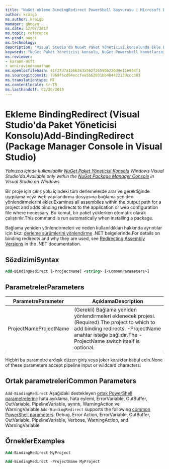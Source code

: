 ```yaml
---
title: "NuGet ekleme BindingRedirect PowerShell başvurusu | Microsoft Docs"
author: kraigb
ms.author: kraigb
manager: ghogen
ms.date: 12/07/2017
ms.topic: reference
ms.prod: nuget
ms.technology: 
description: "Visual Studio'da NuGet Paket Yöneticisi konsolunda Ekle BindingRedirect PowerShell komut başvurusu."
keywords: "NuGet Paket Yöneticisi konsolu, NuGet Powershell komutlarını NuGet Powershell başvurusu, Add-BindingRedirect"
ms.reviewer:
- karann-msft
- unniravindranathan
ms.openlocfilehash: 41f27d7a1b6b363a562f26590b220d9e11e944f1
ms.sourcegitcommit: 7969f6cd94eccfee5b62031bb404422139ccc383
ms.translationtype: MT
ms.contentlocale: tr-TR
ms.lasthandoff: 02/20/2018
---
```

# <a name="add-bindingredirect-package-manager-console-in-visual-studio"></a><span data-ttu-id="0b4cb-104">Ekleme BindingRedirect (Visual Studio'da Paket Yöneticisi Konsolu)</span><span class="sxs-lookup"><span data-stu-id="0b4cb-104">Add-BindingRedirect (Package Manager Console in Visual Studio)</span></span>

<span data-ttu-id="0b4cb-105">*Yalnızca içinde kullanılabilir [NuGet Paket Yöneticisi Konsolu](package-manager-console.md) Windows Visual Studio'da.*</span><span class="sxs-lookup"><span data-stu-id="0b4cb-105">*Available only within the [NuGet Package Manager Console](package-manager-console.md) in Visual Studio on Windows.*</span></span>

<span data-ttu-id="0b4cb-106">Bir proje için çıkış yolu içindeki tüm derlemelerde arar ve gerektiğinde uygulama veya web yapılandırma dosyasına bağlama yeniden yönlendirmelerini ekler.</span><span class="sxs-lookup"><span data-stu-id="0b4cb-106">Examines all assemblies within the output path for a project and adds binding redirects to the application or web configuration file where necessary.</span></span> <span data-ttu-id="0b4cb-107">Bu komut, bir paket yüklerken otomatik olarak çalıştırılır.</span><span class="sxs-lookup"><span data-stu-id="0b4cb-107">This command is run automatically when installing a package.</span></span>

<span data-ttu-id="0b4cb-108">Bağlama yeniden yönlendirmeleri ve neden kullanıldıkları hakkında ayrıntılar için bkz: [derleme sürümlerini yönlendirme](/dotnet/framework/configure-apps/redirect-assembly-versions) .NET belgelerinde.</span><span class="sxs-lookup"><span data-stu-id="0b4cb-108">For details on binding redirects and why they are used, see [Redirecting Assembly Versions](/dotnet/framework/configure-apps/redirect-assembly-versions) in the .NET documentation.</span></span>

## <a name="syntax"></a><span data-ttu-id="0b4cb-109">Sözdizimi</span><span class="sxs-lookup"><span data-stu-id="0b4cb-109">Syntax</span></span>

```ps
Add-BindingRedirect [-ProjectName] <string> [<CommonParameters>]
```

## <a name="parameters"></a><span data-ttu-id="0b4cb-110">Parametreler</span><span class="sxs-lookup"><span data-stu-id="0b4cb-110">Parameters</span></span>

| <span data-ttu-id="0b4cb-111">Parametre</span><span class="sxs-lookup"><span data-stu-id="0b4cb-111">Parameter</span></span> | <span data-ttu-id="0b4cb-112">Açıklama</span><span class="sxs-lookup"><span data-stu-id="0b4cb-112">Description</span></span> |
| --- | --- |
| <span data-ttu-id="0b4cb-113">ProjectName</span><span class="sxs-lookup"><span data-stu-id="0b4cb-113">ProjectName</span></span> | <span data-ttu-id="0b4cb-114">(Gerekli) Bağlama yeniden yönlendirmeleri eklenecek projesi.</span><span class="sxs-lookup"><span data-stu-id="0b4cb-114">(Required) The project to which to add binding redirects.</span></span> <span data-ttu-id="0b4cb-115">-ProjectName anahtar isteğe bağlıdır.</span><span class="sxs-lookup"><span data-stu-id="0b4cb-115">The -ProjectName switch itself is optional.</span></span> |

<span data-ttu-id="0b4cb-116">Hiçbiri bu parametre ardışık düzen giriş veya joker karakter kabul edin.</span><span class="sxs-lookup"><span data-stu-id="0b4cb-116">None of these parameters accept pipeline input or wildcard characters.</span></span>

## <a name="common-parameters"></a><span data-ttu-id="0b4cb-117">Ortak parametreleri</span><span class="sxs-lookup"><span data-stu-id="0b4cb-117">Common Parameters</span></span>

<span data-ttu-id="0b4cb-118">`Add-BindingRedirect` Aşağıdaki destekleyen [ortak PowerShell parametrelerini](http://go.microsoft.com/fwlink/?LinkID=113216): hata ayıklama, hata eylemi, ErrorVariable, OutBuffer, OutVariable, PipelineVariable, ayrıntı, WarningAction ve WarningVariable.</span><span class="sxs-lookup"><span data-stu-id="0b4cb-118">`Add-BindingRedirect` supports the following [common PowerShell parameters](http://go.microsoft.com/fwlink/?LinkID=113216): Debug, Error Action, ErrorVariable, OutBuffer, OutVariable, PipelineVariable, Verbose, WarningAction, and WarningVariable.</span></span>

## <a name="examples"></a><span data-ttu-id="0b4cb-119">Örnekler</span><span class="sxs-lookup"><span data-stu-id="0b4cb-119">Examples</span></span>

```ps
Add-BindingRedirect MyProject

Add-BindingRedirect -ProjectName MyProject
```